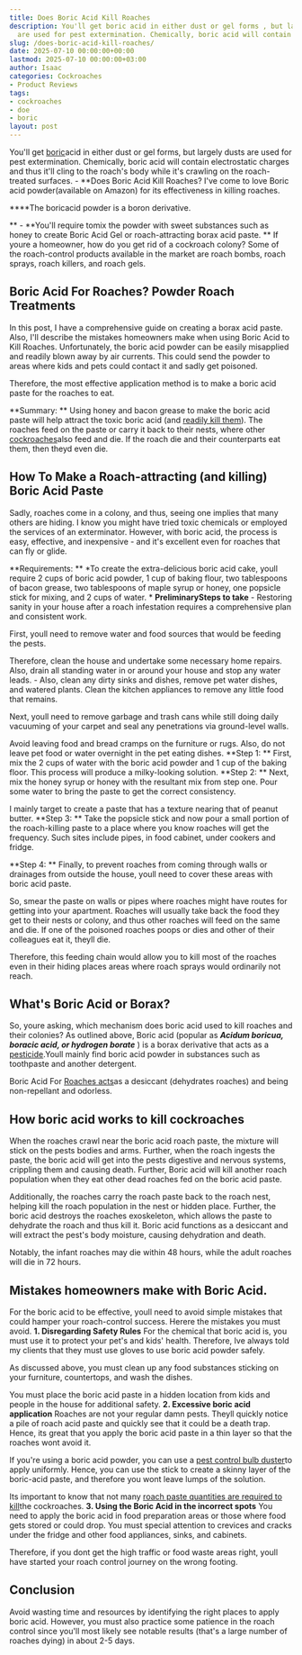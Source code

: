 ```yaml
---
title: Does Boric Acid Kill Roaches
description: You'll get boric acid in either dust or gel forms , but largely dusts
  are used for pest extermination. Chemically, boric acid will contain electrostatic...
slug: /does-boric-acid-kill-roaches/
date: 2025-07-10 00:00:00+00:00
lastmod: 2025-07-10 00:00:00+03:00
author: Isaac
categories: Cockroaches
- Product Reviews
tags:
- cockroaches
- doe
- boric
layout: post
---
```

You'll get [boric](https://pestpolicy.com/does-boric-acid-kill-bed-bugs/)acid in either dust or gel forms, but largely dusts are used for pest extermination. Chemically, boric acid will contain electrostatic charges and thus it'll cling to the roach's body while it's crawling on the roach-treated surfaces. - **Does Boric Acid Kill Roaches? I've come to love Boric acid powder(available on Amazon) for its effectiveness in killing roaches.

****The boricacid powder is a boron derivative.

** - **You'll require tomix the powder with sweet substances such as honey to create Boric Acid Gel or roach-attracting borax acid paste. ** If youre a homeowner, how do you get rid of a cockroach colony? Some of the roach-control products available in the market are roach bombs, roach sprays, roach killers, and roach gels.

##  Boric Acid For Roaches? Powder Roach Treatments

In this post, I have a comprehensive guide on creating a borax acid paste. Also, I'll describe the mistakes homeowners make when using Boric Acid to Kill Roaches. Unfortunately, the boric acid powder can be easily misapplied and readily blown away by air currents. This could send the powder to areas where kids and pets could contact it and sadly get poisoned.

Therefore, the most effective application method is to make a boric acid paste for the roaches to eat.

**Summary: ** Using honey and bacon grease to make the boric acid paste will help attract the toxic boric acid (and [readily kill them](http://npic.orst.edu/factsheets/boricgen.html)). The roaches feed on the paste or carry it back to their nests, where other [cockroaches](https://pestpolicy.com/harris-boric-acid-roach-powder-with-lure-review/)also feed and die. If the roach die and their counterparts eat them, then theyd even die.

##  How To Make a Roach-attracting (and killing) Boric Acid Paste

Sadly, roaches come in a colony, and thus, seeing one implies that many others are hiding. I know you might have tried toxic chemicals or employed the services of an exterminator. However, with boric acid, the process is easy, effective, and inexpensive - and it's excellent even for roaches that can fly or glide.

**Requirements: ** *To create the extra-delicious boric acid cake, youll require 2 cups of boric acid powder, 1 cup of baking flour, two tablespoons of bacon grease, two tablespoons of maple syrup or honey, one popsicle stick for mixing, and 2 cups of water. * **PreliminarySteps to take** - Restoring sanity in your house after a roach infestation requires a comprehensive plan and consistent work.

First, youll need to remove water and food sources that would be feeding the pests.

Therefore, clean the house and undertake some necessary home repairs. Also, drain all standing water in or around your house and stop any water leads. - Also, clean any dirty sinks and dishes, remove pet water dishes, and watered plants. Clean the kitchen appliances to remove any little food that remains.

Next, youll need to remove garbage and trash cans while still doing daily vacuuming of your carpet and seal any penetrations via ground-level walls.

Avoid leaving food and bread cramps on the furniture or rugs. Also, do not leave pet food or water overnight in the pet eating dishes. **Step 1: ** First, mix the 2 cups of water with the boric acid powder and 1 cup of the baking floor. This process will produce a milky-looking solution. **Step 2: ** Next, mix the honey syrup or honey with the resultant mix from step one. Pour some water to bring the paste to get the correct consistency.

I mainly target to create a paste that has a texture nearing that of peanut butter. **Step 3: ** Take the popsicle stick and now pour a small portion of the roach-killing paste to a place where you know roaches will get the frequency. Such sites include pipes, in food cabinet, under cookers and fridge.

**Step 4: ** Finally, to prevent roaches from coming through walls or drainages from outside the house, youll need to cover these areas with boric acid paste.

So, smear the paste on walls or pipes where roaches might have routes for getting into your apartment. Roaches will usually take back the food they get to their nests or colony, and thus other roaches will feed on the same and die. If one of the poisoned roaches poops or dies and other of their colleagues eat it, theyll die.

Therefore, this feeding chain would allow you to kill most of the roaches even in their hiding places areas where roach sprays would ordinarily not reach.

##  What's Boric Acid or Borax?

So, youre asking, which mechanism does boric acid used to kill roaches and their colonies? As outlined above, Boric acid (popular as ***Acidum boricua, boracic acid, or hydrogen borate*** ) is a borax derivative that acts as a [pesticide](http://npic.orst.edu/ingred/products.html).Youll mainly find boric acid powder in substances such as toothpaste and another detergent.

Boric Acid For [Roaches acts](https://pestpolicy.com/what-do-baby-roaches-look-like//)as a desiccant (dehydrates roaches) and being non-repellant and odorless.

##  How boric acid works to kill cockroaches

When the roaches crawl near the boric acid roach paste, the mixture will stick on the pests bodies and arms. Further, when the roach ingests the paste, the boric acid will get into the pests digestive and nervous systems, crippling them and causing death. Further, Boric acid will kill another roach population when they eat other dead roaches fed on the boric acid paste.

Additionally, the roaches carry the roach paste back to the roach nest, helping kill the roach population in the nest or hidden place. Further, the boric acid destroys the roaches exoskeleton, which allows the paste to dehydrate the roach and thus kill it. Boric acid functions as a desiccant and will extract the pest's body moisture, causing dehydration and death.

Notably, the infant roaches may die within 48 hours, while the adult roaches will die in 72 hours.

##  Mistakes homeowners make with Boric Acid.

For the boric acid to be effective, youll need to avoid simple mistakes that could hamper your roach-control success. Herere the mistakes you must avoid. **1. Disregarding Safety Rules** For the chemical that boric acid is, you must use it to protect your pet's and kids' health. Therefore, Ive always told my clients that they must use gloves to use boric acid powder safely.

As discussed above, you must clean up any food substances sticking on your furniture, countertops, and wash the dishes.

You must place the boric acid paste in a hidden location from kids and people in the house for additional safety. **2. Excessive boric acid application** Roaches are not your regular damn pests. Theyll quickly notice a pile of roach acid paste and quickly see that it could be a death trap. Hence, its great that you apply the boric acid paste in a thin layer so that the roaches wont avoid it.

If you're using a boric acid powder, you can use a [pest control bulb duster](https://www.amazon.com/Easy-Use-Pest-Control-Duster/dp/B014V9RIFK/ref=as_li_ss_tl?ie=UTF8&qid=1486039585&sr=8-3&keywords=bulb+duster&linkCode=ll1&tag=p-policy-20&linkId=e33adca45f459c8415975b8ec6bdd049)to apply uniformly. Hence, you can use the stick to create a skinny layer of the boric-acid paste, and therefore you wont leave lumps of the solution.

Its important to know that not many [roach paste quantities are required to kill](https://pestpolicy.com/combat-max-12-month-roach-killing-bait-review/)the cockroaches. **3. Using the Boric Acid in the incorrect spots** You need to apply the boric acid in food preparation areas or those where food gets stored or could drop. You must special attention to crevices and cracks under the fridge and other food appliances, sinks, and cabinets.

Therefore, if you dont get the high traffic or food waste areas right, youll have started your roach control journey on the wrong footing.

##  Conclusion

Avoid wasting time and resources by identifying the right places to apply boric acid. However, you must also practice some patience in the roach control since you'll most likely see notable results (that's a large number of roaches dying) in about 2-5 days.